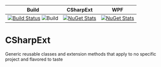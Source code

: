 
Build | CSharpExt | WPF |
-------- | :------------: | :-------------: |
[![Build Status](https://dev.azure.com/leviathan1753/Mutagen/_apis/build/status/Noggog.Loqui?branchName=master)](https://dev.azure.com/leviathan1753/Mutagen/_build/latest?definitionId=4&branchName=master) ![Build](https://github.com/Noggog/CSharpExt/workflows/Build/badge.svg) | [![NuGet Stats](https://img.shields.io/nuget/v/Noggog.CSharpExt.svg)](https://www.nuget.org/packages/Noggog.CSharpExt) | [![NuGet Stats](https://img.shields.io/nuget/v/Noggog.WPF.svg)](https://www.nuget.org/packages/Noggog.WPF)

# CSharpExt
Generic reusable classes and extension methods that apply to no specific project and flavored to taste
